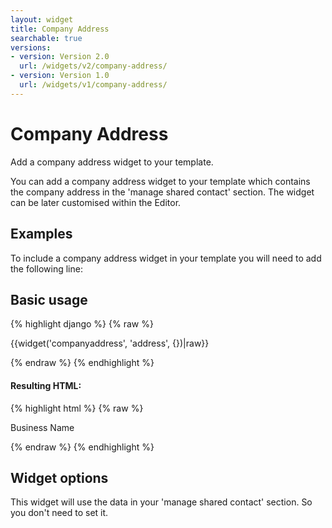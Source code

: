 ```yaml
---
layout: widget
title: Company Address
searchable: true
versions:
- version: Version 2.0
  url: /widgets/v2/company-address/
- version: Version 1.0
  url: /widgets/v1/company-address/
---
```


# Company Address

Add a company address widget to your template.

You can add a company address widget to your template which contains the company address in the 'manage shared contact' section. The widget can be later customised within the Editor.

## Examples

To include a company address widget in your template you will need to add the following line:

## Basic usage

{% highlight django %}
{% raw %}

  {{widget('companyaddress', 'address', {})|raw}}

{% endraw %}
{% endhighlight %}

#### Resulting HTML:

{% highlight html %}
{% raw %}

<div id="page-zones__template-widgets__address" data-name="profile" class="widget  widget--template-widget">
  <div class="bk-profile  profile  widget__profile">
    <div class="company-business  company-business--profile-widget">
      <p class="business  company-business__business">Business Name</p>
    </div>
  </div>
</div>

{% endraw %}
{% endhighlight %}

## Widget options

This widget will use the data in your 'manage shared contact' section. So you don't need to set it.
